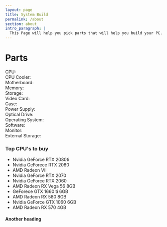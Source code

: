```yaml
---
layout: page
title: System Build
permalink: /about
section: about
intro_paragraph: |
  This Page will help you pick parts that will help you build your PC.
---
```

# Parts
CPU:<br>
CPU Cooler:<br>
Motherboard:<br>
Memory:<br>
Storage:<br>
Video Card:<br>
Case:<br>
Power Supply:<br>
Optical Drive:<br>
Operating System:<br>
Software:<br>
Monitor:<br>
External Storage:<br>

### Top CPU's to buy
- Nvidia GeForce RTX 2080ti<br>
- Nvidia GeForece RTX 2080<br>
- AMD Radeon VII<br>
- Nvidia GeForce RTX 2070<br>
- Nvidia GeForce RTX 2060<br>
- AMD Radeon RX Vega 56 8GB
- GeForece GTX 1660 ti 6GB<br>
- AMD Radeon RX 580 8GB<br>
- Nvidia GeForce GTX 1060 6GB<br>
- AMD Radeon RX 570 4GB<br>



#### Another heading
